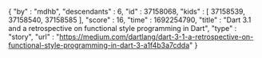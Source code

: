 {
  "by" : "mdhb",
  "descendants" : 6,
  "id" : 37158068,
  "kids" : [ 37158539, 37158540, 37158585 ],
  "score" : 16,
  "time" : 1692254790,
  "title" : "Dart 3.1 and a retrospective on functional style programming in Dart",
  "type" : "story",
  "url" : "https://medium.com/dartlang/dart-3-1-a-retrospective-on-functional-style-programming-in-dart-3-a1f4b3a7cdda"
}
